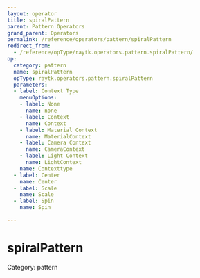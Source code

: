 ```yaml
---
layout: operator
title: spiralPattern
parent: Pattern Operators
grand_parent: Operators
permalink: /reference/operators/pattern/spiralPattern
redirect_from:
  - /reference/opType/raytk.operators.pattern.spiralPattern/
op:
  category: pattern
  name: spiralPattern
  opType: raytk.operators.pattern.spiralPattern
  parameters:
  - label: Context Type
    menuOptions:
    - label: None
      name: none
    - label: Context
      name: Context
    - label: Material Context
      name: MaterialContext
    - label: Camera Context
      name: CameraContext
    - label: Light Context
      name: LightContext
    name: Contexttype
  - label: Center
    name: Center
  - label: Scale
    name: Scale
  - label: Spin
    name: Spin

---
```


# spiralPattern

Category: pattern


